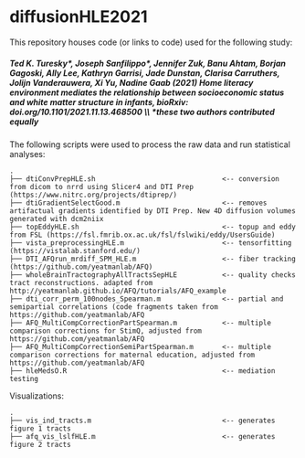 # diffusionHLE2021

This repository houses code (or links to code) used for the following study:

##### *Ted K. Turesky\*, Joseph Sanfilippo\*, Jennifer Zuk, Banu Ahtam, Borjan Gagoski, Ally Lee, Kathryn Garrisi, Jade Dunstan, Clarisa Carruthers, Jolijn Vanderauwera, Xi Yu, Nadine Gaab (2021) Home literacy environment mediates the relationship between socioeconomic status and white matter structure in infants, bioRxiv: doi.org/10.1101/2021.11.13.468500*   \\\  \*these two authors contributed equally


The following scripts were used to process the raw data and run statistical analyses:

    .
    ├── dtiConvPrepHLE.sh                               <-- conversion from dicom to nrrd using Slicer4 and DTI Prep (https://www.nitrc.org/projects/dtiprep/)
    ├── dtiGradientSelectGood.m                         <-- removes artifactual gradients identified by DTI Prep. New 4D diffusion volumes generated with dcm2niix
    ├── topEddyHLE.sh                                   <-- topup and eddy from FSL (https://fsl.fmrib.ox.ac.uk/fsl/fslwiki/eddy/UsersGuide)  
    ├── vista_preprocessingHLE.m                        <-- tensorfitting (https://vistalab.stanford.edu/)
    ├── DTI_AFQrun_mrdiff_SPM_HLE.m                     <-- fiber tracking (https://github.com/yeatmanlab/AFQ)
    ├── wholeBrainTractographyAllTractsSepHLE           <-- quality checks tract reconstructions. adapted from http://yeatmanlab.github.io/AFQ/tutorials/AFQ_example
    ├── dti_corr_perm_100nodes_Spearman.m               <-- partial and semipartial correlations (code fragments taken from https://github.com/yeatmanlab/AFQ 
    ├── AFQ_MultiCompCorrectionPartSpearman.m           <-- multiple comparison corrections for StimQ, adjusted from https://github.com/yeatmanlab/AFQ   
    ├── AFQ_MultiCompCorrectionSemiPartSpearman.m       <-- multiple comparison corrections for maternal education, adjusted from https://github.com/yeatmanlab/AFQ
    ├── hleMedsO.R                                      <-- mediation testing 
    
    
Visualizations:

    .
    ├── vis_ind_tracts.m                                <-- generates figure 1 tracts
    ├── afq_vis_lslfHLE.m                               <-- generates figure 2 tracts

